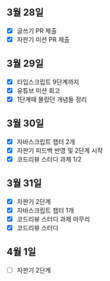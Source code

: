 ## 3월 28일

- [x] 글쓰기 PR 제출
- [x] 자판기 미션 PR 제출

## 3월 29일

- [x] 타입스크립트 9단계까지
- [x] 유튜브 미션 회고
- [x] 1단계때 몰랐던 개념들 정리

## 3월 30일

- [x] 자바스크립트 챕터 2개
- [x] 자판기 피드백 반영 및 2단계 시작
- [x] 코드리뷰 스터디 과제 1/2

## 3월 31일

- [x] 자판기 2단계
- [x] 자바스크립트 챕터 1개
- [x] 코드리뷰 스터디 과제 마무리
- [x] 코드리뷰 스터디

## 4월 1일

- [ ] 자판기 2단계
